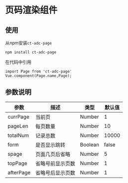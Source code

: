 # 页码渲染组件

## 使用

从npm安装`ct-adc-page`
```
npm install ct-adc-page
```
在代码中引用

```
import Page from 'ct-adc-page'
Vue.component(Page.name,Page);
```
## 参数说明

参数|描述|类型|默认值
--- | --- | --- | --- |
currPage | 当前页 | Number | 1
pageLen | 每页数量 | Number | 10
totalNum | 记录总数 | Number | 10000
form | 是否显示跳转 | Boolean | false
spage | 页面几页后省略 | Number | 5
topPage | 省略号前显示页数 | Number | 1
afterPage | 省略号后显示页数 | Number | 1
